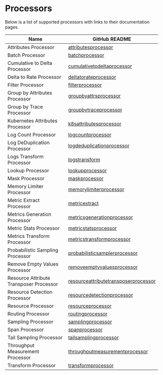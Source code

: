 # Processors

Below is a list of supported processors with links to their documentation pages.

| Name                                    | GitHub README |
| --------------------------------------- | ------------- |
| Attributes Processor                    | [attributesprocessor](https://github.com/open-telemetry/opentelemetry-collector-contrib/blob/v0.96.0/processor/attributesprocessor/README.md) |
| Batch Processor                         | [batchprocessor](https://github.com/open-telemetry/opentelemetry-collector/blob/v0.96.0/processor/batchprocessor/README.md) |
| Cumulative to Delta Processor           | [cumulativetodeltaprocessor](https://github.com/open-telemetry/opentelemetry-collector-contrib/blob/v0.96.0/processor/cumulativetodeltaprocessor/README.md) |
| Delta to Rate Processor                 | [deltatorateprocessor](https://github.com/open-telemetry/opentelemetry-collector-contrib/blob/v0.96.0/processor/deltatorateprocessor/README.md) |
| Filter Processor                        | [filterprocessor](https://github.com/open-telemetry/opentelemetry-collector-contrib/blob/v0.96.0/processor/filterprocessor/README.md) |
| Group by Attributes Processor           | [groupbyattrsprocessor](https://github.com/open-telemetry/opentelemetry-collector-contrib/blob/v0.96.0/processor/groupbyattrsprocessor/README.md) |
| Group by Trace Processor                | [groupbytraceprocessor](https://github.com/open-telemetry/opentelemetry-collector-contrib/blob/v0.96.0/processor/groupbytraceprocessor/README.md) |
| Kubernetes Attributes Processor         | [k8sattributesprocessor](https://github.com/open-telemetry/opentelemetry-collector-contrib/blob/v0.96.0/processor/k8sattributesprocessor/README.md) |
| Log Count Processor                     | [logcountprocessor](../processor/logcountprocessor/README.md) |
| Log DeDuplication Processor             | [logdeduplicationprocessor](../processor/logdeduplicationprocessor/README.md) |
| Logs Transform Processor                | [logstransform](https://github.com/open-telemetry/opentelemetry-collector-contrib/blob/v0.96.0/processor/logstransformprocessor/README.md) |
| Lookup Processor                        | [lookupprocessor](../processor/lookupprocessor/README.md) |
| Mask Processor                          | [maskprocessor](../processor/maskprocessor/README.md) |
| Memory Limiter Processor                | [memorylimiterprocessor](https://github.com/open-telemetry/opentelemetry-collector/blob/v0.96.0/processor/memorylimiterprocessor/README.md) |
| Metric Extract Processor                | [metricextract](../processor/metricextractprocessor/README.md) |
| Metrics Generation Processor            | [metricsgenerationprocessor](https://github.com/open-telemetry/opentelemetry-collector-contrib/blob/v0.96.0/processor/metricsgenerationprocessor/README.md) |
| Metric Stats Processor                  | [metricstatsprocessor](../processor/metricstatsprocessor/README.md) |
| Metrics Transform Processor             | [metricstransformprocessor](https://github.com/open-telemetry/opentelemetry-collector-contrib/blob/v0.96.0/processor/metricstransformprocessor/README.md) |
| Probabilistic Sampling Processor        | [probabilisticsamplerprocessor](https://github.com/open-telemetry/opentelemetry-collector-contrib/blob/v0.96.0/processor/probabilisticsamplerprocessor/README.md) |
| Remove Empty Values Processor           | [removeemptyvaluesprocessor](../processor/removeemptyvaluesprocessor/README.md) |
| Resource Attribute Transposer Processor | [resourceattributetransposerprocessor](../processor/resourceattributetransposerprocessor/README.md) |
| Resource Detection Processor            | [resourcedetectionprocessor](https://github.com/open-telemetry/opentelemetry-collector-contrib/blob/v0.96.0/processor/resourcedetectionprocessor/README.md) |
| Resource Processor                      | [resourceprocessor](https://github.com/open-telemetry/opentelemetry-collector-contrib/blob/v0.96.0/processor/resourceprocessor/README.md) |
| Routing Processor                       | [routingprocessor](https://github.com/open-telemetry/opentelemetry-collector-contrib/blob/v0.96.0/processor/routingprocessor/README.md) |
| Sampling Processor                      | [samplingprocessor](../processor/samplingprocessor/README.md) |
| Span Processor                          | [spanprocessor](https://github.com/open-telemetry/opentelemetry-collector-contrib/blob/v0.96.0/processor/spanprocessor/README.md) |
| Tail Sampling Processor                 | [tailsamplingprocessor](https://github.com/open-telemetry/opentelemetry-collector-contrib/blob/v0.96.0/processor/tailsamplingprocessor/README.md) |
| Throughput Measurement Processor        | [throughputmeasurementprocessor](../processor/throughputmeasurementprocessor/README.md) |
| Transform Processor                     | [transformprocessor](https://github.com/open-telemetry/opentelemetry-collector-contrib/blob/v0.96.0/processor/transformprocessor/README.md) |
